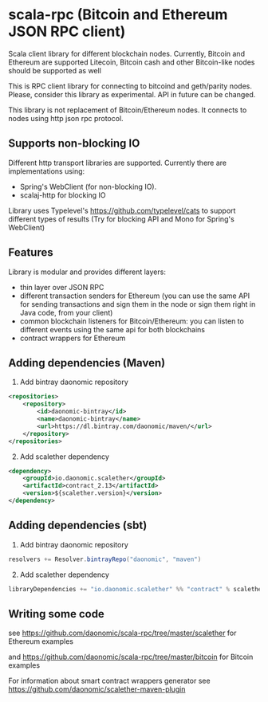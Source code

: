 # scala-rpc (Bitcoin and Ethereum JSON RPC client)
Scala client library for different blockchain nodes. Currently, Bitcoin and Ethereum are supported
Litecoin, Bitcoin cash and other Bitcoin-like nodes should be supported as well

This is RPC client library for connecting to bitcoind and geth/parity nodes. Please, consider this library as experimental. API in future can be changed. 

This library is not replacement of Bitcoin/Ethereum nodes. It connects to nodes using http json rpc protocol.

## Supports non-blocking IO
Different http transport libraries are supported. Currently there are implementations using:
* Spring's WebClient (for non-blocking IO). 
* scalaj-http for blocking IO

Library uses Typelevel's https://github.com/typelevel/cats to support different types of results (Try for blocking API and Mono for Spring's WebClient)

## Features
Library is modular and provides different layers:
* thin layer over JSON RPC
* different transaction senders for Ethereum (you can use the same API for sending transactions and sign them in the node or sign them right in Java code, from your client)
* common blockchain listeners for Bitcoin/Ethereum: you can listen to different events using the same api for both blockchains
* contract wrappers for Ethereum 

## Adding dependencies (Maven)
1. Add bintray daonomic repository
```xml
<repositories>
    <repository>
        <id>daonomic-bintray</id>
        <name>daonomic-bintray</name>
        <url>https://dl.bintray.com/daonomic/maven/</url>
    </repository>
</repositories>

```
2. Add scalether dependency 
```xml
<dependency>
    <groupId>io.daonomic.scalether</groupId>
    <artifactId>contract_2.13</artifactId>
    <version>${scalether.version}</version>
</dependency>

```

## Adding dependencies (sbt)
1. Add bintray daonomic repository
```scala
resolvers += Resolver.bintrayRepo("daonomic", "maven")
```
2. Add scalether dependency
```scala
libraryDependencies += "io.daonomic.scalether" %% "contract" % scaletherVersion
```

## Writing some code

see https://github.com/daonomic/scala-rpc/tree/master/scalether for Ethereum examples

and https://github.com/daonomic/scala-rpc/tree/master/bitcoin for Bitcoin examples

For information about smart contract wrappers generator see https://github.com/daonomic/scalether-maven-plugin
